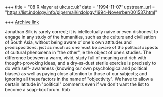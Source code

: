 +++
title = "08 R.Mayer at ukc.ac.uk"
date = "1994-11-07"
upstream_url = "https://list.indology.info/pipermail/indology/1994-November/001537.html"

+++
[Archive link](https://list.indology.info/pipermail/indology/1994-November/001537.html)

Jonathan Silk is surely correct; it is intellectually naive
or even dishonest to engage in any study of the humanities,
such as the culture and civilisation of South Asia, without
being aware of one's own attitudes and predispositions,
just as much as one must be aware of the political aspects
of cultural phenomena in "the other", ie the object of one's
studies. The difference between a warm, vivid, study full
of meaning and rich with thought-provoking ideas, and a 
dry-as-dust sterile exercise is precisely to do with self-
awareness (knowing our own psychological and political biases)
as well as paying close attention to those of our subjects;
and ignoring all these factors in the name of "objectivity".
We have to allow a certain latitude in "political" comments
even if we don't want the list to become a soap-box forum.
Rob





